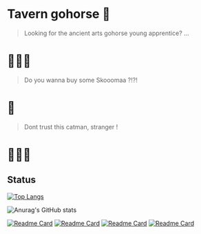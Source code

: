 # Tavern gohorse 🐴

> Looking for the ancient arts gohorse young apprentice?  ... 
# 🧙🏻‍♂️

> Do you wanna buy some Skooomaa ?!?!
# 🦁

> Dont trust this catman, stranger !
# 🧝🏻‍♂


## Status
[![Top Langs](https://github-readme-stats.vercel.app/api/top-langs/?username=bublitzjr&theme=dark&hide=html,css,dockerfile&langs_count=5)](https://github.com/anuraghazra/github-readme-stats)

![Anurag's GitHub stats](https://github-readme-stats.vercel.app/api?username=bublitzjr&show_icons=true&theme=dark)

[![Readme Card](https://github-readme-stats.vercel.app/api/pin/?username=bublitzjr&repo=DISCORD_BOT_GIT&theme=dark)](https://github.com/bublitzjr/DISCORD_BOT_GIT) [![Readme Card](https://github-readme-stats.vercel.app/api/pin/?username=bublitzjr&repo=snake-game&theme=dark)](https://github.com/bublitzjr/snake-game) [![Readme Card](https://github-readme-stats.vercel.app/api/pin/?username=bublitzjr&repo=Aulas-python&theme=dark)](https://github.com/bublitzjr/Aulas-python) [![Readme Card](https://github-readme-stats.vercel.app/api/pin/?username=bublitzjr&repo=Cedup-TCC&theme=dark)](https://github.com/bublitzjr/Cedup-TCC)
